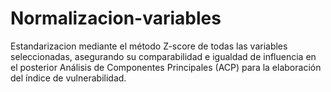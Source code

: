 # Normalizacion-variables
Estandarizacion mediante el método Z-score de todas las variables seleccionadas, asegurando su comparabilidad e igualdad de influencia en el posterior Análisis de Componentes Principales (ACP) para la elaboración del índice de vulnerabilidad.
